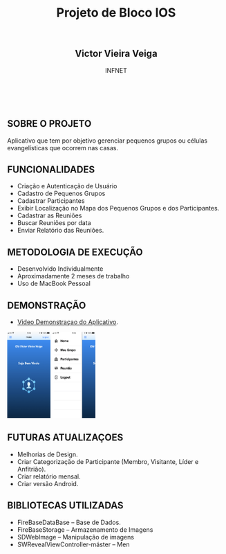 
<html>
<header>
    <h1>Projeto de Bloco IOS</h1>
    <br>
    <h2>Victor Vieira Veiga</h2>
    <p>INFNET</p>
</header>
    
<article>
  <br>
  <h2>SOBRE O PROJETO</h2>
  <p>Aplicativo que tem por objetivo gerenciar pequenos grupos ou células evangelísticas que ocorrem nas casas.</p>
</article>
  
 <article>
  <h2>FUNCIONALIDADES</h2>
    <ul>
        <li> Criação e Autenticação de Usuário </li>
        <li> Cadastro de Pequenos Grupos </li>
        <li>  Cadastrar Participantes </li>
        <li>  Exibir Localização no Mapa dos Pequenos Grupos e dos Participantes. </li>
        <li>   Cadastrar as Reuniões </li>
        <li>  Buscar Reuniões por data </li>
        <li>  Enviar Relatório das Reuniões. </li>
    </ul>
</article>

<article>
  <h2>METODOLOGIA DE EXECUÇÃO</h2>
    <ul>
       <li> Desenvolvido Individualmente </li>
       <li> Aproximadamente 2 meses de trabalho </li>
       <li> Uso de MacBook Pessoal </li>
    </ul>
</article>
 <article>
  <h2>DEMONSTRAÇÃO</h2>
    <ul>
    <li><a href="https://www.youtube.com/watch?v=iGp6vJM4bXo&feature=youtu.be">Video Demonstraçao do Aplicativo</a>.</li>        
     </ul>
    <p><img src="image1.png" height="200" width="100" />
    <img src="image2.png" height="200" width="100" />
    </p>
</article>
 <article>
  <h2>FUTURAS ATUALIZAÇOES</h2>
    <ul>
      <li> Melhorias de Design. </li>
      <li> Criar Categorização de Participante (Membro, Visitante, Líder e Anfitrião).</li>
      <li>  Criar relatório mensal. </li>
      <li>Criar versão Android. </li>
    </ul>
</article>

 <article>
  <h2>BIBLIOTECAS UTILIZADAS</h2>
   <ul>
      <li> FireBaseDataBase – Base de Dados.  </li>
      <li> FireBaseStorage – Armazenamento de Imagens </li>
      <li> SDWebImage – Manipulação de imagens </li>
      <li> SWRevealViewController-máster – Men </li>
   </ul>
</article>
    
</html>

